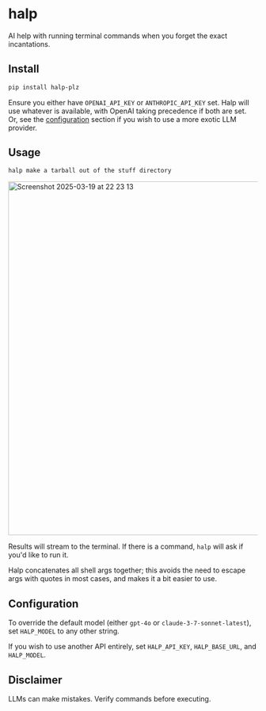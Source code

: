 # halp

AI help with running terminal commands when you forget the exact incantations.

## Install

```sh
pip install halp-plz
```

Ensure you either have `OPENAI_API_KEY` or `ANTHROPIC_API_KEY` set. Halp will use
whatever is available, with OpenAI taking precedence if both are set. Or, see
the [configuration](#configuration) section if you wish to use a more exotic LLM
provider.

## Usage

```sh
halp make a tarball out of the stuff directory
```

<img width="715" alt="Screenshot 2025-03-19 at 22 23 13" src="https://github.com/user-attachments/assets/76009b02-9a6e-447d-906d-0a150b0f27cf" />

Results will stream to the terminal. If there is a command, `halp` will ask if you'd like
to run it.

Halp concatenates all shell args together; this avoids the need to escape args with
quotes in most cases, and makes it a bit easier to use.

## Configuration

To override the default model (either `gpt-4o` or `claude-3-7-sonnet-latest`), set
`HALP_MODEL` to any other string.

If you wish to use another API entirely, set `HALP_API_KEY`, `HALP_BASE_URL`, and `HALP_MODEL`.

## Disclaimer

LLMs can make mistakes. Verify commands before executing.

